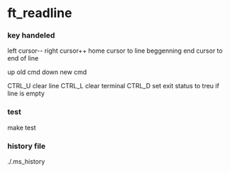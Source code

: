 # ft_readline

### key handeled

left		cursor--
right		cursor++
home		cursor to line beggenning
end			cursor to end of line

up			old cmd
down		new cmd

CTRL_U		clear line
CTRL_L		clear terminal
CTRL_D		set exit status to treu if line is empty

### test
make test

### history file
./.ms_history
